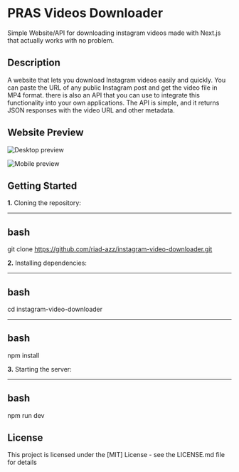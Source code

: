 # PRAS Videos Downloader

Simple Website/API for downloading instagram videos made with Next.js that actually works with no problem.

## Description

A website that lets you download Instagram videos easily and quickly. You can paste the URL of any public Instagram post and get the video file in MP4 format. there is also an API that you can use to integrate this functionality into your own applications. The API is simple, and it returns JSON responses with the video URL and other metadata.


## Website Preview

![Desktop preview](https://github.com/PRASSamin/Project-Preview/blob/main/PRAS-Downloader/PRAS-Downloader-DesktopView.jpg?raw=true)


![Mobile preview](https://github.com/PRASSamin/Project-Preview/blob/main/PRAS-Downloader/PRAS-Downloader-MobileView.jpg?raw=true)

## Getting Started

**1.** Cloning the repository:

----------
bash
----------

git clone https://github.com/riad-azz/instagram-video-downloader.git



**2.** Installing dependencies:


----------
bash
----------

cd instagram-video-downloader



----------
bash
----------

npm install



**3.** Starting the server:


----------
bash
----------

npm run dev






## License

This project is licensed under the [MIT] License - see the LICENSE.md file for details
